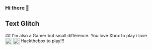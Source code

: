 ### Hi there 👋
<!DOCTYPE html>
<!-- Created By CodingNepal -->
<html lang="en" dir="ltr">
   <head>
      <meta charset="utf-8">
      <title>Text Glitch Effect | CodingNepal</title>
      <link rel="stylesheet" href="style.css">
   </head>
   <body>
      <div class="content">
         <h2 class="text" data-text="Text Glitch">
            Text Glitch
         </h2>
      </div>
   </body>
</html>
## I'm also a Gamer but small difference. You love Xbox to play i love Hackthebox to play!!!
<a href="https://www.hackthebox.com/home/users/profile/100836">
 <img align="left" alt="hackthebox" width="22px" src="https://www.svgrepo.com/show/330606/hackthebox.svg" />
</a>
<a href="https://twitter.com/r4vanan">
  <img align="left" alt="Vinoth kumar | Twitter" width="22px" src="https://raw.githubusercontent.com/peterthehan/peterthehan/master/assets/twitter.svg" />
</a>

<!--

 <img align="left" alt="hackthebox" width="22px" src="https://www.svgrepo.com/show/330606/hackthebox.svg" />
</a>

- 🔭 I’m currently working on ...
- 🌱 I’m currently learning ...
- 👯 I’m looking to collaborate on ...
- 🤔 I’m looking for help with ...
- 💬 Ask me about ...
- 📫 How to reach me: ...
- 😄 Pronouns: ...
- ⚡ Fun fact: ...
-->
